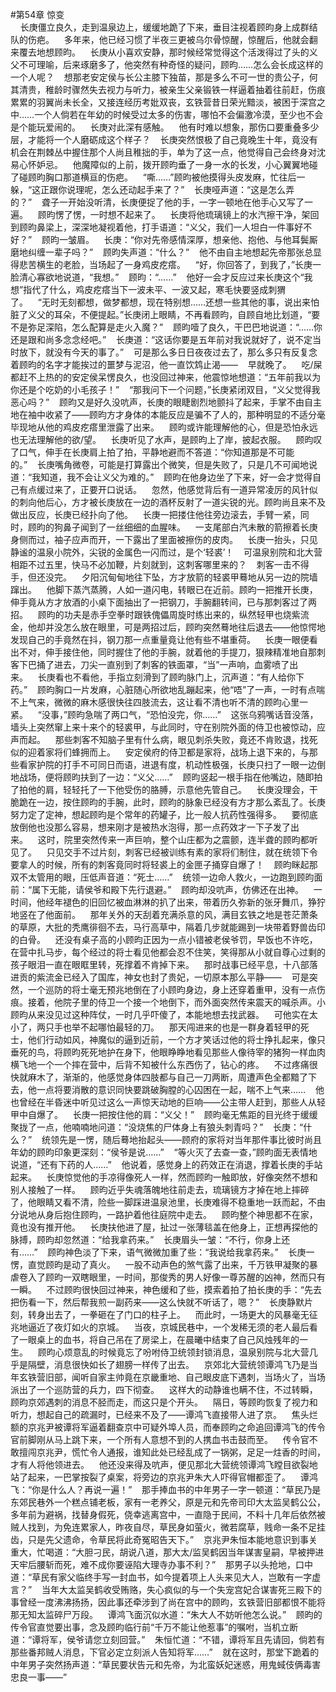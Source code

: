 #第54章 惊变<br />    长庚僵立良久，走到温泉边上，缓缓地跪了下来，垂目注视着顾昀身上成群结队的伤疤。    多年来，他已经习惯了半夜三更被乌尔骨惊醒，惊醒后，他就会翻来覆去地想顾昀。    长庚从小喜欢安静，那时候经常觉得这个活泼得过了头的义父不可理喻，后来琢磨多了，他突然有种奇怪的疑问，顾昀……怎么会长成这样的一个人呢？    想那老安定侯与长公主膝下独苗，那是多么不可一世的贵公子，何其清贵，稚龄时骤然失去视力与听力，被亲生父亲锻铁一样逼着抽着往前赶，伤痕累累的羽翼尚未长全，又接连经历考妣双丧，玄铁营昔日荣光黯淡，被困于深宫之中……一个人倘若在年幼的时候受过太多的伤害，哪怕不会偏激冷漠，至少也不会是个能玩爱闹的。    长庚对此深有感触。    他有时难以想象，那伤口要重叠多少层，才能将一个人磨砺成这个样子？    长庚突然恨极了自己竟晚生十年，竟没有机会在荆棘丛中握住那个人尚且稚拙的手，单为了这一点，他觉得自己会终身对沈易心怀妒忌。    他魔障似的上前，拨开顾昀垂了一身一水的长发，小心翼翼地碰了碰顾昀胸口那道横亘的伤疤。    “嘶……”顾昀被他摸得头皮发麻，忙往后一躲，“这正跟你说理呢，怎么还动起手来了？”    长庚哑声道：“这是怎么弄的？”    聋子一开始没听清，长庚便捉了他的手，一字一顿地在他手心又写了一遍。    顾昀愣了愣，一时想不起来了。    长庚将他琉璃镜上的水汽擦干净，架回到顾昀鼻梁上，深深地凝视着他，打手语道：“义父，我们一人坦白一件事好不好？”    顾昀一皱眉。    长庚：“你对先帝感情深厚，想亲他、抱他、与他耳鬓厮磨地纠缠一辈子吗？”    顾昀失声道：“什么？”    他不由自主地想起先帝那张总显得悲苦横生的老脸，当场起了一身鸡皮疙瘩。    “好，你回答了，到我了，”长庚一脸清心寡欲地说道，“我想。”    顾昀：“……”    他好一会才反应过来长庚这个“我想”指代了什么，鸡皮疙瘩当下一波未平、一波又起，寒毛快要竖成刺猬了。    “无时无刻都想，做梦都想，现在特别想……还想一些其他的事，说出来怕脏了义父的耳朵，不便提起。”长庚闭上眼睛，不再看顾昀，自顾自地比划道，“要不是弥足深陷，怎么配算是走火入魔？”    顾昀噎了良久，干巴巴地说道：“……你还是跟和尚多念念经吧。”    长庚道：“这话你要是五年前对我说就好了，说不定当时放下，就没有今天的事了。”    可是那么多日日夜夜过去了，那么多只有反复念着顾昀的名字才能挨过的噩梦与泥沼，他一直饮鸩止渴——    早就晚了。    吃/屎都赶不上热的的安定侯呆愣良久，也没回过神来，他震惊地想道：“五年前我以为你还是个吃奶的小毛孩子！”    “那我问下一个问题，”长庚紧闭双目，“义父觉得我恶心吗？”    顾昀又是好久没吭声，长庚的眼睫剧烈地颤抖了起来，手掌不由自主地在袖中收紧了——顾昀方才身体的本能反应是骗不了人的，那种明显的不适分毫毕现地从他的鸡皮疙瘩里泄露了出来。    顾昀或许能理解他的心，但是恐怕永远也无法理解他的欲/望。    长庚听见了水声，是顾昀上了岸，披起衣服。    顾昀叹了口气，伸手在长庚肩上拍了拍，平静地避而不答道：“你知道那是不可能的。”    长庚嘴角微卷，可能是打算露出个微笑，但是失败了，只是几不可闻地说道：“我知道，我不会让义父为难的。”    顾昀在他身边坐了下来，好一会才觉得自己有点缓过来了，正要开口说话。    忽然，他感觉背后有一道异常凌厉的风针似的刺向他后心，方才被长庚放在一边的酒杯反射了一道尖锐的光。顾昀尚且来不及做出反应，长庚已经扑向了他。    长庚一把搂住他往旁边滚去，手臂一紧，同时，顾昀的狗鼻子闻到了一丝细细的血腥味。    一支尾部白汽未散的箭擦着长庚身侧而过，袖子应声而开，一下露出了里面被擦伤的皮肉。    长庚一抬头，只见静谧的温泉小院外，尖锐的金属色一闪而过，是个‘轻裘’！    可温泉别院和北大营相距不过五里，快马不必加鞭，片刻就到，这刺客哪里来的？    刺客一击不得手，但还没完。    夕阳沉甸甸地往下坠，方才放箭的轻裘甲蓦地从另一边的院墙蹿出。    他脚下蒸汽蒸腾，人如一道闪电，转眼已在近前。顾昀一把推开长庚，伸手竟从方才放酒的小桌下面抽出了一把钢刀，手腕翻转间，已与那刺客过了两招。    顾昀的功夫是赤手空拳时跟铁傀儡周旋时练出来的，纵然轻甲也烧紫流金，他却并没怎么放在眼里，可是两招过后，顾昀突然蓦地往后退去——他惊愕地发现自己的手竟然在抖，钢刀那一点重量竟让他有些不堪重荷。    长庚一眼便看出不对，伸手接住他，同时握住了他的手腕，就着他的手提刀，狠辣精准地自那刺客下巴捅了进去，刀尖一直别到了刺客的铁面罩，“当”一声响，血雾喷了出来。    长庚看也不看他，手指立刻滑到了顾昀脉门上，沉声道：“有人给你下药。”    顾昀胸口一片发麻，心脏随心所欲地乱蹦起来，他“唔”了一声，一时有点喘不上气来，微微的麻木感很快往四肢流去，这让看不清也听不清的顾昀心里一紧。    “没事，”顾昀急喘了两口气，“恐怕没完，你……”    这张乌鸦嘴话音没落，墙头上突然窜上来十来个的轻裘甲，与此同时，守在别院外面的侍卫也被惊动，应声而起。    那些刺客不知脑子里有什么病，眼见刺杀失败，竟还不肯败退，找死似的迎着家将们蜂拥而上。    安定侯府的侍卫都是家将，战场上退下来的，与那些看家护院的打手不可同日而语，进退有度，机动性极强，长庚只扫了一眼一边倒地战场，便将顾昀扶到了一边：“义父……”    顾昀竖起一根手指在他嘴边，随即拍了拍他的肩，轻轻托了一下他受伤的胳膊，示意他先管自己。    长庚没理会，干脆跪在一边，按住顾昀的手腕，此时，顾昀的脉象已经没有方才那么紊乱了。长庚努力定了定神，想起顾昀是个常年的药罐子，比一般人抗药性强得多。    要彻底放倒他也没那么容易，想来刚才是被热水泡得，那一点药效才一下子发了出来。    这时，院里突然传来一声巨响，整个山庄都为之震颤，连半聋的顾昀都听见了。    只见交手不过片刻，刺客已经被训练有素的家将们制住，就在统领下令要拿人的时候，所有的刺客竟同时将轻裘上的金匣子捅穿自爆了！    顾昀眯起那双不太管用的眼，压低声音道：“死士……”    统领一边命人救火，一边跑到顾昀面前：“属下无能，请侯爷和殿下先行退避。”    顾昀却没吭声，仿佛还在出神。    一时间，他经年褪色的旧回忆被血淋淋的扒了出来，带着历久弥新的张牙舞爪，狰狞地竖在了他面前。    那年关外的天刮着充满杀意的风，满目玄铁之地是苍茫萧条的草原，大批的秃鹰徘徊不去，马行高草中，隔着几步就能踢到一块带着野兽齿印的白骨。    还没有桌子高的小顾昀正因为一点小错被老侯爷罚，早饭也不许吃，在营中扎马步，每个经过的将士看见他都会忍不住笑，笑得那从小就自尊心过剩的孩子眼泪一直在眼眶里转，死撑着不肯掉下来。    那时战事已经平息，十八部落进贡的紫流金已经入了国库，神女也封了贵妃，一切原本那么平静——    可是突然，一个巡防的将士毫无预兆地倒在了小顾昀身边，身上还穿着重甲，没有一点伤痕。接着，他院子里的侍卫一个接一个地倒下，而外面突然传来震天的喊杀声。小顾昀从来没见过这种阵仗，一时几乎吓傻了，本能地想去找武器。    可他实在太小了，两只手也举不起哪怕最轻的刀。    那天闯进来的也是一群身着轻甲的死士，他们行动如风，神魔似的逼到近前，一个方才笑话过他的将士挣扎起来，像只垂死的鸟，将顾昀死死地护在身下，他眼睁睁地看见那些人像待宰的猪狗一样血肉横飞地一个一个摔在营中，后背不知被什么东西伤了，钻心的疼。    不过疼痛很快就麻木了，渐渐的，他感觉身体四肢都与自己一刀两断，周遭声色全都黯了下去，他一点将要消散的意识同快要跳破胸膛的心囚困在一起，喘不上气来……    他也曾经在半昏迷中听见过这么一声惊天动地的巨响——公主带人赶到，那些人从轻甲中自爆了。    长庚一把按住他的肩：“义父！”    顾昀毫无焦距的目光终于缓缓聚拢了一点，他喃喃地问道：“没烧焦的尸体身上有狼头刺青吗？”    长庚：“什么？”    统领先是一愣，随后蓦地抬起头——顾府的家将对当年那件事比彼时尚且年幼的顾昀印象更深刻：“侯爷是说……”    “等火灭了去查一查，”顾昀面无表情地说道，“还有下药的人……”    他说着，感觉身上的药效正在消退，撑着长庚的手站起来。    长庚惊觉他的手凉得像死人一样，然而顾昀一触即放，好像突然不想和别人接触了一样。    顾昀近乎失魂落魄地往前走去，琉璃镜方才掉在地上摔碎了，他眼睛又看不清，险些一脚踩进温泉池里，长庚难得不稳重地一跃而起，不由分说地从身后抱住顾昀，一路护着他往庭院中走去。    顾昀整个神思都不在家，竟也没有推开他。    长庚扶他进了屋，扯过一张薄毯盖在他身上，正想再探他的脉搏，顾昀却忽然道：“给我拿药来。”    长庚眉头一皱：“不行，你身上还有……”    顾昀神色淡了下来，语气微微加重了些：“我说给我拿药来。”    长庚一愣，直觉顾昀是动了真火。    一股不动声色的煞气露了出来，千万铁甲凝聚的暴虐卷入了顾昀一双瞎眼里，一时间，那俊秀的男人好像一尊苏醒的凶神，然而只有一瞬。    不过顾昀很快回过神来，神色缓和了些，摸索着拍了拍长庚的手：“先去把伤看一下，然后帮我煎一副药来——这么快就不听话了，嗯？”    长庚静默片刻，转身出去了，一拳砸在了门口的柱子上。    而此时，一场更大的风暴毫无征兆地逼近了夜灯如火的京城。    当夜，京城民巷中，一个发稀无须的老人最后看了一眼桌上的血书，将自己吊在了房梁上，在晨曦中结束了自己风烛残年的一生。    顾昀心烦意乱的时候竟忘了吩咐侍卫统领封锁消息，温泉别院与北大营几乎是隔壁，消息很快如长了翅膀一样传了出去。    京郊北大营统领谭鸿飞乃是当年玄铁营旧部，闻听自家主帅竟在京畿重地、自己眼皮底下遇刺，当场火了，当场派出了一个巡防营的兵力，四下彻查。    这样大的动静谁也瞒不住，不过转瞬，顾昀京郊遇刺的消息不胫而走，而这只是个开头。    隔日，等顾昀恢复了视力和听力，想起自己的疏漏时，已经来不及了——谭鸿飞直接带人进了京。    焦头烂额的京兆尹被谭将军逼着翻查京中可疑外埠人员，而奉顾昀之命追回谭鸿飞的传令官前脚刚从马上跳下来，一个所有人意想不到的人携血书击鼓而至。    传令官不敢擅闯京兆尹，慌忙令人通报，谁知此处已经乱成了一锅粥，足足一炷香的时间，才有人将他领进去。    他还没来得及吭声，便见那北大营统领谭鸿飞瞠目欲裂地站了起来，一巴掌按裂了桌案，将旁边的京兆尹朱大人吓得官帽都歪了。    谭鸿飞：“你是什么人？再说一遍！”    那手捧血书的中年男子一字一顿道：“草民乃是东郊民巷外一个糕点铺老板，家有一老养父，原是元和先帝司印大太监吴鹤公公，多年前为避祸，找替身假死，侥幸逃离宫中，一直隐于民间，不料十几年后依然被贼人找到，为免连累家人，昨夜自尽，草民身如萤火，微若腐草，贱命一条不足挂齿，只是先父遗命，令草民将此奇冤昭告天下。”    京兆尹朱恒本能地意识到事关重大，忙喝道：“大胆刁民，胡说八道，那大太/监吴鹤因当年谋害皇嗣，早被押进天牢后腰斩而死，难不成你要诬陷大理寺办事不利？”    那男子以头抢地，口中道：“草民有家父临终手写一封血书，如今提着项上人头来见大人，岂敢有一字虚言？”    当年大太监吴鹤收受贿赂，失心疯似的与一个失宠宫妃合谋害死三殿下的事曾经一度沸沸扬扬，因此事还牵涉到了尚在宫中的顾昀，玄铁营旧部都恨不能将那无知太监碎尸万段。    谭鸿飞面沉似水道：“朱大人不妨听他怎么说。”    顾昀的传令官直觉要出事，念及顾昀临行前“千万不能让他惹事”的嘱咐，当机立断道：“谭将军，侯爷请您立刻回营。”    朱恒忙道：“不错，谭将军且先请回，倘若有那些番邦贼人消息，下官必定立刻派人告知将军……”    就在这时，那堂下跪着的中年男子突然扬声道：“草民要状告元和先帝，为北蛮妖妃迷惑，用鬼蜮伎俩毒害忠良一事——”
